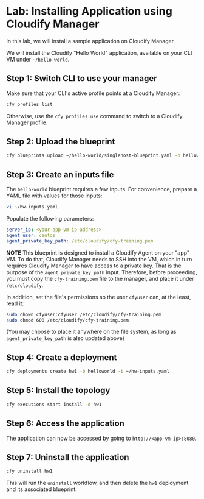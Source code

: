 # Lab: Installing Application using Cloudify Manager

In this lab, we will install a sample application on Cloudify Manager.

We will install the Cloudify "Hello World" application, available on your CLI VM under `~/hello-world`.

## Step 1: Switch CLI to use your manager

Make sure that your CLI's active profile points at a Cloudify Manager:

```bash
cfy profiles list
```

Otherwise, use the `cfy profiles use` command to switch to a Cloudify Manager profile.

## Step 2: Upload the blueprint

```bash
cfy blueprints upload ~/hello-world/singlehost-blueprint.yaml -b helloworld
```

## Step 3: Create an inputs file

The `hello-world` blueprint requires a few inputs. For convenience, prepare a YAML file with values for those inputs:

```bash
vi ~/hw-inputs.yaml
```

Populate the following parameters:

```yaml
server_ip: <your-app-vm-ip-address>
agent_user: centos
agent_private_key_path: /etc/cloudify/cfy-training.pem
```

**NOTE** This blueprint is designed to install a Cloudify Agent on your "app" VM. To do that, Cloudify Manager needs
to SSH into the VM, which in turn requires Cloudify Manager to have access to a private key. That is the purpose of
the `agent_private_key_path` input. Therefore, before proceeding, you must copy the `cfy-training.pem` file to the manager,
and place it under `/etc/cloudify`.

In addition, set the file's permissions so the user `cfyuser` can, at the least, read it:

```bash
sudo chown cfyuser:cfyuser /etc/cloudify/cfy-training.pem
sudo chmod 600 /etc/cloudify/cfy-training.pem
```

(You may choose to place it anywhere on the file system, as long as `agent_private_key_path` is also updated above)

## Step 4: Create a deployment

```bash
cfy deployments create hw1 -b helloworld -i ~/hw-inputs.yaml
```

## Step 5: Install the topology

```bash
cfy executions start install -d hw1
```

## Step 6: Access the application

The application can now be accessed by going to `http://<app-vm-ip>:8080`.

## Step 7: Uninstall the application

```bash
cfy uninstall hw1
```

This will run the `uninstall` workflow, and then delete the `hw1` deployment and its associated blueprint.